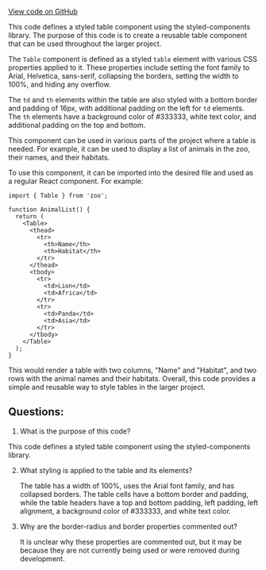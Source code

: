 [View code on GitHub](zoo-labs/zoo/blob/master/core/src/components/Table/styles.tsx)

This code defines a styled table component using the styled-components library. The purpose of this code is to create a reusable table component that can be used throughout the larger project. 

The `Table` component is defined as a styled `table` element with various CSS properties applied to it. These properties include setting the font family to Arial, Helvetica, sans-serif, collapsing the borders, setting the width to 100%, and hiding any overflow. 

The `td` and `th` elements within the table are also styled with a bottom border and padding of 16px, with additional padding on the left for `td` elements. The `th` elements have a background color of #333333, white text color, and additional padding on the top and bottom. 

This component can be used in various parts of the project where a table is needed. For example, it can be used to display a list of animals in the zoo, their names, and their habitats. 

To use this component, it can be imported into the desired file and used as a regular React component. For example:

```
import { Table } from 'zoo';

function AnimalList() {
  return (
    <Table>
      <thead>
        <tr>
          <th>Name</th>
          <th>Habitat</th>
        </tr>
      </thead>
      <tbody>
        <tr>
          <td>Lion</td>
          <td>Africa</td>
        </tr>
        <tr>
          <td>Panda</td>
          <td>Asia</td>
        </tr>
      </tbody>
    </Table>
  );
}
```

This would render a table with two columns, "Name" and "Habitat", and two rows with the animal names and their habitats. Overall, this code provides a simple and reusable way to style tables in the larger project.
## Questions: 
 1. What is the purpose of this code?
   
   This code defines a styled table component using the styled-components library.

2. What styling is applied to the table and its elements?
   
   The table has a width of 100%, uses the Arial font family, and has collapsed borders. The table cells have a bottom border and padding, while the table headers have a top and bottom padding, left padding, left alignment, a background color of #333333, and white text color.

3. Why are the border-radius and border properties commented out?
   
   It is unclear why these properties are commented out, but it may be because they are not currently being used or were removed during development.